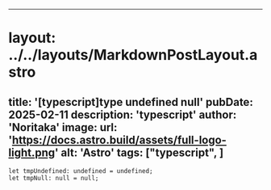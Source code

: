 
---
# layout: ../../layouts/MarkdownPostLayout.astro
title: '[typescript]type undefined null'
pubDate: 2025-02-11
description: 'typescript'
author: 'Noritaka'
image:
    url: 'https://docs.astro.build/assets/full-logo-light.png'
    alt: 'Astro'
tags: ["typescript", ]
---



```
let tmpUndefined: undefined = undefined;
let tmpNull: null = null;

```

